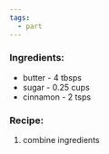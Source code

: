```yaml
---
tags:
  - part
---
```

### Ingredients:
- butter - 4 tbsps
- sugar - 0.25 cups
- cinnamon - 2 tsps

### Recipe:
1. combine ingredients